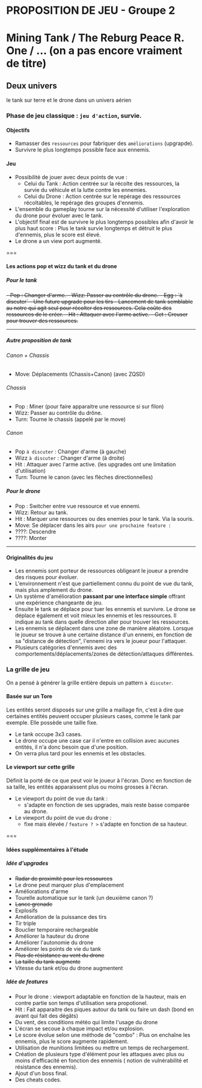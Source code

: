 # PROPOSITION DE JEU - Groupe 2

# Mining Tank / The Reburg Peace R. One / ... (on a pas encore vraiment de titre)

## Deux univers
le tank sur terre et le drone dans un univers aérien

### Phase de jeu classique : `jeu d'action`, survie.

#### Objectifs
- Ramasser des `ressources` pour fabriquer des `améliorations` (upgrapde).
- Survivre le plus longtemps possible face aux ennemis.

#### Jeu
- Possibilité de jouer avec deux points de vue : 
    - Celui du Tank : Action centrée sur la récolte des ressources, la survie du véhicule et la lutte contre les ennemies.
    - Celui du Drone : Action centrée sur le repérage des ressources récoltables, le repérage des groupes d'ennemis.
- L'ensemble du gameplay tourne sur la nécessité d'utiliser l'exploration du drone pour évoluer avec le tank. 
- L'objectif final est de survivre le plus longtemps possibles afin d'avoir le plus haut score : Plus le tank survie longtemps et détruit le plus d'ennemis, plus le score est élevé.
- Le drone a un view port augmenté.

===

#### Les actions pop et wizz du tank et du drone

##### Pour le tank
<strike>
- Pop : Changer d'arme.
- Wizz: Passer au contrôle du drone.
- Egg : `à discuter` 
    - Une future upgrade pour les tirs 
    - Lancement de tank semblable au notre qui agit seul pour récolter des ressources. Cela coûte des ressources de le créer.
- Hit : Attaquer avec l'arme active.
- Get : Creuser pour trouver des ressources.
</strike>

---

##### Autre proposition de tank

###### Canon + Chassis
- Move: Déplacements (Chassis+Canon) (avec ZQSD)

###### Chassis
- Pop : Miner (pour faire apparaitre une ressource si sur filon)
- Wizz: Passer au contrôle du drône.
- Turn: Tourne le chassis (appelé par le move)

###### Canon
- Pop  `à discuter` : Changer d'arme (à gauche)
- Wizz `à discuter` : Changer d'arme (à droite)
- Hit : Attaquer avec l'arme active. (les upgrades ont une limitation d'utilisation)
- Turn: Tourne le canon (avec les flèches directionnelles)

##### Pour le drone
- Pop : Switcher entre vue ressource et vue ennemi.
- Wizz: Retour au tank.
- Hit : Marquer une ressources ou des enemies pour le tank. Via la souris.
- Move: Se déplacer dans les airs
`pour une prochaine feature :`
- ????: Descendre
- ????: Monter

---

#### Originalités du jeu

- Les ennemis sont porteur de ressources obligeant le joueur a prendre des risques pour évoluer.
- L'environnement n'est que partiellement connu du point de vue du tank, mais plus amplement du drone.
- Un système d'amélioration **passant par une interface simple** offrant une expérience changeante de jeu.
- Ensuite le tank se déplace pour tuer les ennemis et survivre. Le drone se déplace également et voit mieux les ennemis et les ressources. Il indique au tank dans quelle direction aller pour trouver les ressources. 
- Les ennemis se déplacent dans une zone de manière aléatoire. Lorsque le joueur se trouve à une certaine distance d'un ennemi, en fonction de sa "distance de détection", l'ennemi ira vers le joueur pour l'attaquer.
- Plusieurs catégories d'ennemis avec des comportements/déplacements/zones de détection/attaques différentes.

### La grille de jeu

On a pensé à générer la grille entière depuis un pattern `à discuter`.

#### Basée sur un Tore

Les entités seront disposés sur une grille a maillage fin, c'est à dire que certaines entités peuvent occuper plusieurs cases, comme le tank par exemple. Elle possède une taille fixe.
- Le tank occupe 3x3 cases.
- Le drone occupe une case car il n'entre en collision avec aucunes entités, il n'a donc besoin que d'une position.
- On verra plus tard pour les ennemis et les obstacles.

#### Le viewport sur cette grille

Définit la porté de ce que peut voir le joueur à l'écran.
Donc en fonction de sa taille, les entités apparaissent plus ou moins grosses à l'écran.
- Le viewport du point de vue du tank :
    - s'adapte en fonction de ses upgrades, mais reste basse comparée au drone.
- Le viewport du point de vue du drone :
    - fixe mais élevée / `feature ? >` s'adapte en fonction de sa hauteur.

===

#### Idées supplémentaires à l'étude

##### Idée d'upgrades
- <strike>Radar de proximité pour les ressources</strike>
- Le drone peut marquer plus d'emplacement
- Améliorations d'arme
- Tourelle automatique sur le tank (un deuxième canon ?)
- <strike>Lance grenade</strike>
- Explosifs
- Amélioration de la puissance des tirs
- Tir triple
- Bouclier temporaire rechargeable
- Améliorer la hauteur du drone
- Améliorer l'autonomie du drone
- Améliorer les points de vie du tank
- <strike>Plus de résistance au vent du drone</strike>
- <strike>La taille du tank augmente</strike>
- Vitesse du tank et/ou du drone augmentent

##### Idée de features
- Pour le drone : viewport adaptable en fonction de la hauteur, mais en contre partie son temps d'utilisation sera propotionel.
- Hit : Fait apparaitre des piques autour du tank ou faire un dash (bond en avant qui fait des dégâts)
- Du vent, des conditions météo qui limite l'usage du drone
- L'écran se secoue à chaque impact et/ou explosion.
- Le score évolue selon une méthode de "combo" : Plus on enchaîne les ennemis, plus le score augmente rapidement.
- Utilisation de munitions limitées ou mettre un temps de rechargement.
- Création de plusieurs type d'élément pour les attaques avec plus ou moins d'efficacité en fonction des ennemis ( notion de vulnérabilité et résistance des ennemis).
- Ajout d'un boss final.
- Des cheats codes.


